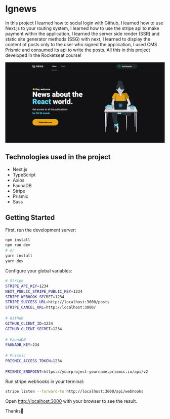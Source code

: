 # Ignews
In this project I learned how to social login with Github, I learned how to use Next.js to your routing system, I learned how to use the stripe api to make payment within the application, I learned the server side render (SSR) and static site generator methods (SSG) with next, I learned to display the content of posts only to the user who signed the application, I used CMS Prismic and consumed its api to write the posts. All this in this project developed in the Rocketseat course!
<p align="center">
 <img src="https://raw.githubusercontent.com/DAVI-REZENDE/ignite-aulas/main/assets/ignews_prev.png" alt="Preview" />
</p>

## Technologies used in the project

- Next.js
- TypeScript
- Axios
- FaunaDB
- Stripe
- Prismic
- Sass

## Getting Started

First, run the development server:

```bash
npm install
npm run dev
# or
yarn install
yarn dev
```

Configure your global variables:

```bash
# Stripe 
STRIPE_API_KEY=1234
NEXT_PUBLIC_STRIPE_PUBLIC_KEY=1234
STRIPE_WEBHOOK_SECRET=1234
STRIPE_SUCCESS_URL=http://localhost:3000/posts
STRIPE_CANCEL_URL=http://localhost:3000/

# Github
GITHUB_CLIENT_ID=1234
GITHUB_CLIENT_SECRET=1234

# FaunaDB
FAUNADB_KEY=234

# Prismic
PRISMIC_ACCESS_TOKEN=1234

PRISMIC_ENDPOINT=https://yourproject-yourname.prismic.io/api/v2
```

Run stripe webhooks in your terminal:

```bash
stripe listen --forward-to http://localhost:3000/api/webhooks
```

Open [http://localhost:3000](http://localhost:3000) with your browser to see the result.

Thanks🤙